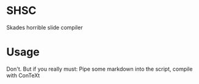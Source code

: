 SHSC
====

Skades horrible slide compiler

# Usage

Don't. But if you really must: Pipe some markdown into the script, compile with ConTeXt
